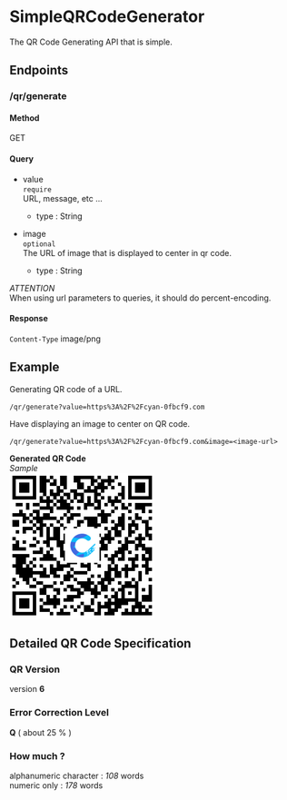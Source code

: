 # SimpleQRCodeGenerator
The QR Code Generating API that is simple.

## Endpoints
### /qr/generate

#### Method
GET

#### Query
* value  
`require`  
URL, message, etc ...  
    * type : String

* image  
`optional`  
The URL of image that is displayed to center in qr code.
    * type : String
    
*ATTENTION*  
When using url parameters to queries, it should do percent-encoding.  

#### Response
`Content-Type` image/png
    
## Example
Generating QR code of a URL.  

```text
/qr/generate?value=https%3A%2F%2Fcyan-0fbcf9.com
```

Have displaying an image to center on QR code.
```text
/qr/generate?value=https%3A%2F%2Fcyan-0fbcf9.com&image=<image-url>
```

**Generated QR Code**  
*Sample*  
<img src="./src/main/resources/static/samples/generate.png" alt="sample" width=256 />

## Detailed QR Code Specification
### QR Version
version **6**

### Error Correction Level
**Q**  ( about 25 % )


### How much ?
alphanumeric character : *108* words  
numeric only : *178* words  
